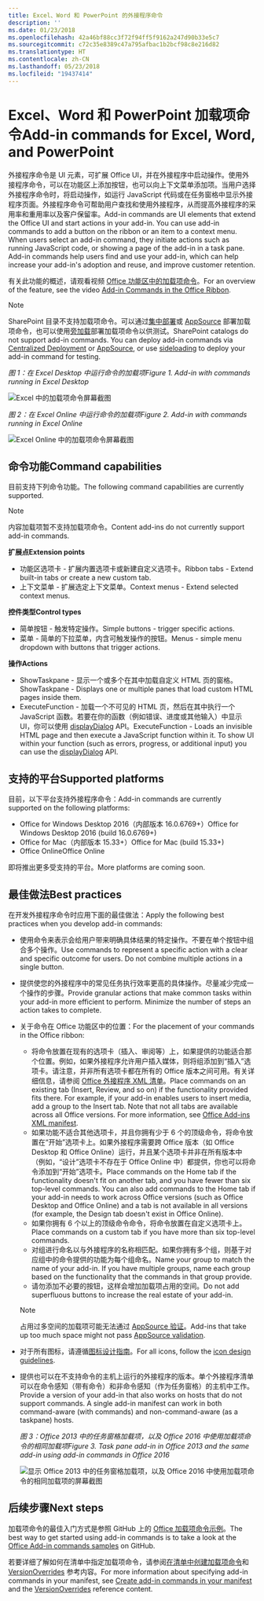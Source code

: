 ```yaml
---
title: Excel、Word 和 PowerPoint 的外接程序命令
description: ''
ms.date: 01/23/2018
ms.openlocfilehash: 42a46bf88cc3f72f94ff5f9162a247d90b33e5c7
ms.sourcegitcommit: c72c35e8389c47a795afbac1b2bcf98c8e216d82
ms.translationtype: HT
ms.contentlocale: zh-CN
ms.lasthandoff: 05/23/2018
ms.locfileid: "19437414"
---
```

# <a name="add-in-commands-for-excel-word-and-powerpoint"></a><span data-ttu-id="1b7f3-102">Excel、Word 和 PowerPoint 加载项命令</span><span class="sxs-lookup"><span data-stu-id="1b7f3-102">Add-in commands for Excel, Word, and PowerPoint</span></span>

<span data-ttu-id="1b7f3-p101">外接程序命令是 UI 元素，可扩展 Office UI，并在外接程序中启动操作。使用外接程序命令，可以在功能区上添加按钮，也可以向上下文菜单添加项。当用户选择外接程序命令时，将启动操作，如运行 JavaScript 代码或在任务窗格中显示外接程序页面。外接程序命令可帮助用户查找和使用外接程序，从而提高外接程序的采用率和重用率以及客户保留率。</span><span class="sxs-lookup"><span data-stu-id="1b7f3-p101">Add-in commands are UI elements that extend the Office UI and start actions in your add-in. You can use add-in commands to add a button on the ribbon or an item to a context menu. When users select an add-in command, they initiate actions such as running JavaScript code, or showing a page of the add-in in a task pane. Add-in commands help users find and use your add-in, which can help increase your add-in's adoption and reuse, and improve customer retention.</span></span>

<span data-ttu-id="1b7f3-107">有关此功能的概述，请观看视频 [Office 功能区中的加载项命令](https://channel9.msdn.com/events/Build/2016/P551)。</span><span class="sxs-lookup"><span data-stu-id="1b7f3-107">For an overview of the feature, see the video [Add-in Commands in the Office Ribbon](https://channel9.msdn.com/events/Build/2016/P551).</span></span>

> [!NOTE]
> <span data-ttu-id="1b7f3-p102">SharePoint 目录不支持加载项命令。可以通过[集中部署](../publish/centralized-deployment.md)或 [AppSource](https://docs.microsoft.com/en-us/office/dev/store/submit-to-the-office-store) 部署加载项命令，也可以使用[旁加载](../testing/create-a-network-shared-folder-catalog-for-task-pane-and-content-add-ins.md)部署加载项命令以供测试。</span><span class="sxs-lookup"><span data-stu-id="1b7f3-p102">SharePoint catalogs do not support add-in commands. You can deploy add-in commands via [Centralized Deployment](../publish/centralized-deployment.md) or [AppSource](https://docs.microsoft.com/en-us/office/dev/store/submit-to-the-office-store), or use [sideloading](../testing/create-a-network-shared-folder-catalog-for-task-pane-and-content-add-ins.md) to deploy your add-in command for testing.</span></span> 

<span data-ttu-id="1b7f3-110">*图 1：在 Excel Desktop 中运行命令的加载项*</span><span class="sxs-lookup"><span data-stu-id="1b7f3-110">*Figure 1. Add-in with commands running in Excel Desktop*</span></span>

![Excel 中的加载项命令屏幕截图](../images/add-in-commands-1.png)

<span data-ttu-id="1b7f3-112">*图 2：在 Excel Online 中运行命令的加载项*</span><span class="sxs-lookup"><span data-stu-id="1b7f3-112">*Figure 2. Add-in with commands running in Excel Online*</span></span>

![Excel Online 中的加载项命令屏幕截图](../images/add-in-commands-2.png)

## <a name="command-capabilities"></a><span data-ttu-id="1b7f3-114">命令功能</span><span class="sxs-lookup"><span data-stu-id="1b7f3-114">Command capabilities</span></span>
<span data-ttu-id="1b7f3-115">目前支持下列命令功能。</span><span class="sxs-lookup"><span data-stu-id="1b7f3-115">The following command capabilities are currently supported.</span></span>

> [!NOTE]
> <span data-ttu-id="1b7f3-116">内容加载项暂不支持加载项命令。</span><span class="sxs-lookup"><span data-stu-id="1b7f3-116">Content add-ins do not currently support add-in commands.</span></span>

<span data-ttu-id="1b7f3-117">**扩展点**</span><span class="sxs-lookup"><span data-stu-id="1b7f3-117">**Extension points**</span></span>

- <span data-ttu-id="1b7f3-118">功能区选项卡 - 扩展内置选项卡或新建自定义选项卡。</span><span class="sxs-lookup"><span data-stu-id="1b7f3-118">Ribbon tabs - Extend built-in tabs or create a new custom tab.</span></span>
- <span data-ttu-id="1b7f3-119">上下文菜单 - 扩展选定上下文菜单。</span><span class="sxs-lookup"><span data-stu-id="1b7f3-119">Context menus - Extend selected context menus.</span></span> 

<span data-ttu-id="1b7f3-120">**控件类型**</span><span class="sxs-lookup"><span data-stu-id="1b7f3-120">**Control types**</span></span>

- <span data-ttu-id="1b7f3-121">简单按钮 - 触发特定操作。</span><span class="sxs-lookup"><span data-stu-id="1b7f3-121">Simple buttons - trigger specific actions.</span></span>
- <span data-ttu-id="1b7f3-122">菜单 - 简单的下拉菜单，内含可触发操作的按钮。</span><span class="sxs-lookup"><span data-stu-id="1b7f3-122">Menus - simple menu dropdown with buttons that trigger actions.</span></span>

<span data-ttu-id="1b7f3-123">**操作**</span><span class="sxs-lookup"><span data-stu-id="1b7f3-123">**Actions**</span></span>

- <span data-ttu-id="1b7f3-124">ShowTaskpane - 显示一个或多个在其中加载自定义 HTML 页的窗格。</span><span class="sxs-lookup"><span data-stu-id="1b7f3-124">ShowTaskpane - Displays one or multiple panes that load custom HTML pages inside them.</span></span>
- <span data-ttu-id="1b7f3-p103">ExecuteFunction - 加载一个不可见的 HTML 页，然后在其中执行一个 JavaScript 函数。若要在你的函数（例如错误、进度或其他输入）中显示 UI，你可以使用 [displayDialog](http://dev.office.com/reference/add-ins/shared/officeui) API。</span><span class="sxs-lookup"><span data-stu-id="1b7f3-p103">ExecuteFunction - Loads an invisible HTML page and then execute a JavaScript function within it. To show UI within your function (such as errors, progress, or additional input) you can use the [displayDialog](http://dev.office.com/reference/add-ins/shared/officeui) API.</span></span>  

## <a name="supported-platforms"></a><span data-ttu-id="1b7f3-127">支持的平台</span><span class="sxs-lookup"><span data-stu-id="1b7f3-127">Supported platforms</span></span>
<span data-ttu-id="1b7f3-128">目前，以下平台支持外接程序命令：</span><span class="sxs-lookup"><span data-stu-id="1b7f3-128">Add-in commands are currently supported on the following platforms:</span></span>

- <span data-ttu-id="1b7f3-129">Office for Windows Desktop 2016（内部版本 16.0.6769+）</span><span class="sxs-lookup"><span data-stu-id="1b7f3-129">Office for Windows Desktop 2016 (build 16.0.6769+)</span></span>
- <span data-ttu-id="1b7f3-130">Office for Mac（内部版本 15.33+）</span><span class="sxs-lookup"><span data-stu-id="1b7f3-130">Office for Mac (build 15.33+)</span></span>
- <span data-ttu-id="1b7f3-131">Office Online</span><span class="sxs-lookup"><span data-stu-id="1b7f3-131">Office Online</span></span> 

<span data-ttu-id="1b7f3-132">即将推出更多受支持的平台。</span><span class="sxs-lookup"><span data-stu-id="1b7f3-132">More platforms are coming soon.</span></span>

## <a name="best-practices"></a><span data-ttu-id="1b7f3-133">最佳做法</span><span class="sxs-lookup"><span data-stu-id="1b7f3-133">Best practices</span></span>

<span data-ttu-id="1b7f3-134">在开发外接程序命令时应用下面的最佳做法：</span><span class="sxs-lookup"><span data-stu-id="1b7f3-134">Apply the following best practices when you develop add-in commands:</span></span>

- <span data-ttu-id="1b7f3-p104">使用命令来表示会给用户带来明确具体结果的特定操作。不要在单个按钮中组合多个操作。</span><span class="sxs-lookup"><span data-stu-id="1b7f3-p104">Use commands to represent a specific action with a clear and specific outcome for users. Do not combine multiple actions in a single button.</span></span>
- <span data-ttu-id="1b7f3-p105">提供使您的外接程序中的常见任务执行效率更高的具体操作。尽量减少完成一个操作的步骤。</span><span class="sxs-lookup"><span data-stu-id="1b7f3-p105">Provide granular actions that make common tasks within your add-in more efficient to perform. Minimize the number of steps an action takes to complete.</span></span>
- <span data-ttu-id="1b7f3-139">关于命令在 Office 功能区中的位置：</span><span class="sxs-lookup"><span data-stu-id="1b7f3-139">For the placement of your commands in the Office ribbon:</span></span>
    - <span data-ttu-id="1b7f3-p106">将命令放置在现有的选项卡（插入、审阅等）上，如果提供的功能适合那个位置。例如，如果外接程序允许用户插入媒体，则将组添加到“插入”选项卡。请注意，并非所有选项卡都在所有的 Office 版本之间可用。有关详细信息，请参阅 [Office 外接程序 XML 清单](../develop/add-in-manifests.md)。</span><span class="sxs-lookup"><span data-stu-id="1b7f3-p106">Place commands on an existing tab (Insert, Review, and so on) if the functionality provided fits there. For example, if your add-in enables users to insert media, add a group to the Insert tab. Note that not all tabs are available across all Office versions. For more information, see [Office Add-ins XML manifest](../develop/add-in-manifests.md).</span></span> 
    - <span data-ttu-id="1b7f3-p107">如果功能不适合其他选项卡，并且你拥有少于 6 个的顶级命令，将命令放置在“开始”选项卡上。如果外接程序需要跨 Office 版本（如 Office Desktop 和 Office Online）运行，并且某个选项卡并非在所有版本中（例如，“设计”选项卡不存在于 Office Online 中）都提供，你也可以将命令添加到“开始”选项卡。</span><span class="sxs-lookup"><span data-stu-id="1b7f3-p107">Place commands on the Home tab if the functionality doesn't fit on another tab, and you have fewer than six top-level commands. You can also add commands to the Home tab if your add-in needs to work across Office versions (such as Office Desktop and Office Online) and a tab is not available in all versions (for example, the Design tab doesn't exist in Office Online).</span></span>  
    - <span data-ttu-id="1b7f3-145">如果你拥有 6 个以上的顶级命令命令，将命令放置在自定义选项卡上。</span><span class="sxs-lookup"><span data-stu-id="1b7f3-145">Place commands on a custom tab if you have more than six top-level commands.</span></span> 
    - <span data-ttu-id="1b7f3-p108">对组进行命名以与外接程序的名称相匹配。如果你拥有多个组，则基于对应组中的命令提供的功能为每个组命名。</span><span class="sxs-lookup"><span data-stu-id="1b7f3-p108">Name your group to match the name of your add-in. If you have multiple groups, name each group based on the functionality that the commands in that group provide.</span></span>
    - <span data-ttu-id="1b7f3-148">请勿添加不必要的按钮，这样会增加加载项占用的空间。</span><span class="sxs-lookup"><span data-stu-id="1b7f3-148">Do not add superfluous buttons to increase the real estate of your add-in.</span></span>

     > [!NOTE]
     > <span data-ttu-id="1b7f3-149">占用过多空间的加载项可能无法通过 [AppSource 验证](https://docs.microsoft.com/en-us/office/dev/store/validation-policies)。</span><span class="sxs-lookup"><span data-stu-id="1b7f3-149">Add-ins that take up too much space might not pass [AppSource validation](https://docs.microsoft.com/en-us/office/dev/store/validation-policies).</span></span>

- <span data-ttu-id="1b7f3-150">对于所有图标，请遵循[图标设计指南](design-icons.md)。</span><span class="sxs-lookup"><span data-stu-id="1b7f3-150">For all icons, follow the [icon design guidelines](design-icons.md).</span></span>
- <span data-ttu-id="1b7f3-p109">提供也可以在不支持命令的主机上运行的外接程序的版本。单个外接程序清单可以在命令感知（带有命令）和非命令感知（作为任务窗格）的主机中工作。</span><span class="sxs-lookup"><span data-stu-id="1b7f3-p109">Provide a version of your add-in that also works on hosts that do not support commands. A single add-in manifest can work in both command-aware (with commands) and non-command-aware (as a taskpane) hosts.</span></span>

   <span data-ttu-id="1b7f3-153">*图 3：Office 2013 中的任务窗格加载项，以及 Office 2016 中使用加载项命令的相同加载项*</span><span class="sxs-lookup"><span data-stu-id="1b7f3-153">*Figure 3. Task pane add-in in Office 2013 and the same add-in using add-in commands in Office 2016*</span></span>

   ![显示 Office 2013 中的任务窗格加载项，以及 Office 2016 中使用加载项命令的相同加载项的屏幕截图](../images/office-task-pane-add-ins.png)


## <a name="next-steps"></a><span data-ttu-id="1b7f3-155">后续步骤</span><span class="sxs-lookup"><span data-stu-id="1b7f3-155">Next steps</span></span>

<span data-ttu-id="1b7f3-156">加载项命令的最佳入门方式是参照 GitHub 上的 [Office 加载项命令示例](https://github.com/OfficeDev/Office-Add-in-Commands-Samples/)。</span><span class="sxs-lookup"><span data-stu-id="1b7f3-156">The best way to get started using add-in commands is to take a look at the [Office Add-in commands samples](https://github.com/OfficeDev/Office-Add-in-Commands-Samples/) on GitHub.</span></span>

<span data-ttu-id="1b7f3-157">若要详细了解如何在清单中指定加载项命令，请参阅[在清单中创建加载项命令](../develop/create-addin-commands.md)和 [VersionOverrides](https://dev.office.com/reference/add-ins/manifest/versionoverrides) 参考内容。</span><span class="sxs-lookup"><span data-stu-id="1b7f3-157">For more information about specifying add-in commands in your manifest, see [Create add-in commands in your manifest](../develop/create-addin-commands.md) and the [VersionOverrides](https://dev.office.com/reference/add-ins/manifest/versionoverrides) reference content.</span></span>




